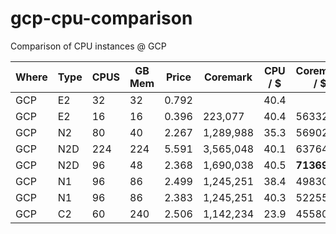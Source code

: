# gcp-cpu-comparison
Comparison of CPU instances @ GCP

| Where | Type | CPUS | GB Mem | Price | Coremark  | CPU / $ | Coremark / $ |
|-------|------|------|--------|-------|-----------|---------|--------------|
| GCP   | E2   | 32   | 32     | 0.792 |           | 40.4    |              |
| GCP   | E2   | 16   | 16     | 0.396 | 223,077   | 40.4    | 563326       |
| GCP   | N2   | 80   | 40     | 2.267 | 1,289,988 | 35.3    | 569029       |
| GCP   | N2D  | 224  | 224    | 5.591 | 3,565,048 | 40.1    | 637640       |
| GCP   | N2D  | 96   | 48     | 2.368 | 1,690,038 | 40.5    | **713698**   |
| GCP   | N1   | 96   | 86     | 2.499 | 1,245,251 | 38.4    | 498300       |
| GCP   | N1   | 96   | 86     | 2.383 | 1,245,251 | 40.3    | 522556       |
| GCP   | C2   | 60   | 240    | 2.506 | 1,142,234 | 23.9    | 455800       |

